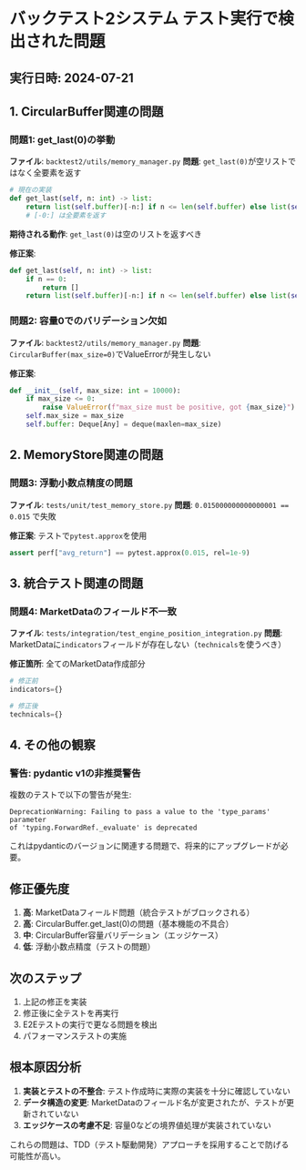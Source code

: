 # バックテスト2システム テスト実行で検出された問題

## 実行日時: 2024-07-21

## 1. CircularBuffer関連の問題

### 問題1: get_last(0)の挙動
**ファイル**: `backtest2/utils/memory_manager.py`
**問題**: `get_last(0)`が空リストではなく全要素を返す
```python
# 現在の実装
def get_last(self, n: int) -> list:
    return list(self.buffer)[-n:] if n <= len(self.buffer) else list(self.buffer)
    # [-0:] は全要素を返す
```

**期待される動作**: `get_last(0)`は空のリストを返すべき

**修正案**:
```python
def get_last(self, n: int) -> list:
    if n == 0:
        return []
    return list(self.buffer)[-n:] if n <= len(self.buffer) else list(self.buffer)
```

### 問題2: 容量0でのバリデーション欠如
**ファイル**: `backtest2/utils/memory_manager.py`
**問題**: `CircularBuffer(max_size=0)`でValueErrorが発生しない

**修正案**:
```python
def __init__(self, max_size: int = 10000):
    if max_size <= 0:
        raise ValueError(f"max_size must be positive, got {max_size}")
    self.max_size = max_size
    self.buffer: Deque[Any] = deque(maxlen=max_size)
```

## 2. MemoryStore関連の問題

### 問題3: 浮動小数点精度の問題
**ファイル**: `tests/unit/test_memory_store.py`
**問題**: `0.015000000000000001 == 0.015` で失敗

**修正案**: テストで`pytest.approx`を使用
```python
assert perf["avg_return"] == pytest.approx(0.015, rel=1e-9)
```

## 3. 統合テスト関連の問題

### 問題4: MarketDataのフィールド不一致
**ファイル**: `tests/integration/test_engine_position_integration.py`
**問題**: MarketDataに`indicators`フィールドが存在しない（`technicals`を使うべき）

**修正箇所**: 全てのMarketData作成部分
```python
# 修正前
indicators={}

# 修正後
technicals={}
```

## 4. その他の観察

### 警告: pydantic v1の非推奨警告
複数のテストで以下の警告が発生:
```
DeprecationWarning: Failing to pass a value to the 'type_params' parameter 
of 'typing.ForwardRef._evaluate' is deprecated
```
これはpydanticのバージョンに関連する問題で、将来的にアップグレードが必要。

## 修正優先度

1. **高**: MarketDataフィールド問題（統合テストがブロックされる）
2. **高**: CircularBuffer.get_last(0)の問題（基本機能の不具合）
3. **中**: CircularBuffer容量バリデーション（エッジケース）
4. **低**: 浮動小数点精度（テストの問題）

## 次のステップ

1. 上記の修正を実装
2. 修正後に全テストを再実行
3. E2Eテストの実行で更なる問題を検出
4. パフォーマンステストの実施

## 根本原因分析

1. **実装とテストの不整合**: テスト作成時に実際の実装を十分に確認していない
2. **データ構造の変更**: MarketDataのフィールド名が変更されたが、テストが更新されていない
3. **エッジケースの考慮不足**: 容量0などの境界値処理が実装されていない

これらの問題は、TDD（テスト駆動開発）アプローチを採用することで防げる可能性が高い。